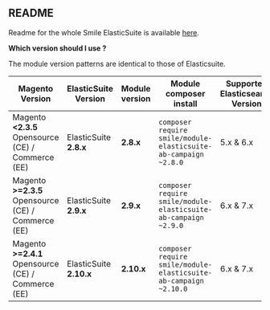 ## README

Readme for the whole Smile ElasticSuite is available [here](https://github.com/Smile-SA/elasticsuite).


**Which version should I use ?**

The module version patterns are identical to those of Elasticsuite.

Magento Version                                     | ElasticSuite Version    | Module version | Module composer install                                              | Supported Elasticsearch Version | Actively maintained
----------------------------------------------------|-------------------------|----------------|----------------------------------------------------------------------|---------------------------------|---------------------
Magento **<2.3.5** Opensource (CE) / Commerce (EE)  | ElasticSuite **2.8.x**  | **2.8.x**      | ```composer require smile/module-elasticsuite-ab-campaign ~2.8.0```  | 5.x & 6.x                       | No
Magento **>=2.3.5** Opensource (CE) / Commerce (EE) | ElasticSuite **2.9.x**  | **2.9.x**      | ```composer require smile/module-elasticsuite-ab-campaign ~2.9.0```  | 6.x & 7.x                       | **Yes**
Magento **>=2.4.1** Opensource (CE) / Commerce (EE) | ElasticSuite **2.10.x** | **2.10.x**     | ```composer require smile/module-elasticsuite-ab-campaign ~2.10.0``` | 6.x & 7.x                       | **Yes**

